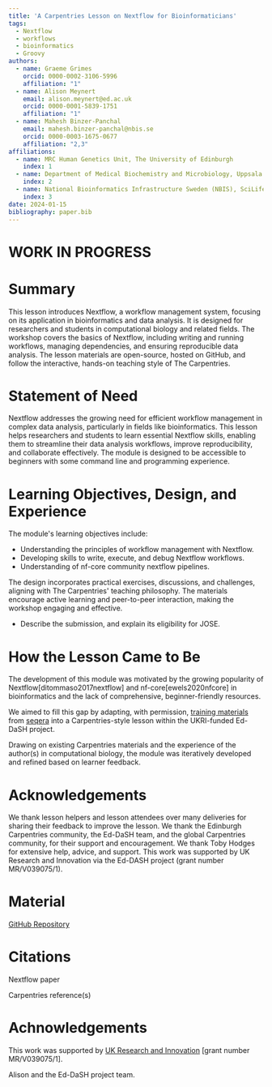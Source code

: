 ```yaml
---
title: 'A Carpentries Lesson on Nextflow for Bioinformaticians'
tags:
  - Nextflow
  - workflows
  - bioinformatics
  - Groovy
authors:
  - name: Graeme Grimes
    orcid: 0000-0002-3106-5996
    affiliation: "1"
  - name: Alison Meynert
    email: alison.meynert@ed.ac.uk
    orcid: 0000-0001-5839-1751
    affiliation: "1"
  - name: Mahesh Binzer-Panchal
    email: mahesh.binzer-panchal@nbis.se
    orcid: 0000-0003-1675-0677
    affiliation: "2,3"
affiliations:
  - name: MRC Human Genetics Unit, The University of Edinburgh
    index: 1
  - name: Department of Medical Biochemistry and Microbiology, Uppsala University, Uppsala, Sweden
    index: 2
  - name: National Bioinformatics Infrastructure Sweden (NBIS), SciLifeLab, Uppsala University, Uppsala, Sweden
    index: 3
date: 2024-01-15
bibliography: paper.bib
---
```


# WORK IN PROGRESS

# Summary

This lesson introduces Nextflow, a workflow management system, focusing on its application in bioinformatics and data analysis. It is designed for researchers and students in computational biology and related fields. The workshop covers the basics of Nextflow, including writing and running workflows, managing dependencies, and ensuring reproducible data analysis. The lesson materials are open-source, hosted on GitHub, and follow the interactive, hands-on teaching style of The Carpentries.

# Statement of Need

<!-- explain how the submitted artifacts contribute to computationally enabled teaching and learning, and describing how they might be adopted by others. -->

Nextflow addresses the growing need for efficient workflow management in complex data analysis, particularly in fields like bioinformatics. This lesson helps researchers and students to learn essential Nextflow skills, enabling them to streamline their data analysis workflows, improve reproducibility, and collaborate effectively. The module is designed to be accessible to beginners with some command line and programming experience.



<!--  describe the learning objectives, content, instructional design, and experience of use in teaching and learning situations. -->

# Learning Objectives, Design, and Experience

The module's learning objectives include:

- Understanding the principles of workflow management with Nextflow.
- Developing skills to write, execute, and debug Nextflow workflows.
- Understanding of nf-core community nextflow pipelines.


The design incorporates practical exercises, discussions, and challenges, aligning with The Carpentries' teaching philosophy. The materials encourage active learning and peer-to-peer interaction, making the workshop engaging and effective.



* Describe the submission, and explain its eligibility for JOSE.



<!-- Tell us the “story” of the project: how did it come to be? -->

# How the Lesson Came to Be

The development of this module was motivated by the growing popularity of Nextflow[ditommaso2017nextflow] and nf-core[ewels2020nfcore] in bioinformatics and the lack of comprehensive, beginner-friendly resources.

We aimed to fill this gap by adapting, with permission, [training materials](https://github.com/seqeralabs/nextflow-tutorial) from [seqera](https://seqera.io) into a Carpentries-style lesson within the UKRI-funded Ed-DaSH project.

Drawing on existing Carpentries materials and the experience of the author(s) in computational biology, the module was iteratively developed and refined based on learner feedback.

# Acknowledgements

We thank lesson helpers and lesson attendees over many deliveries for sharing their feedback to improve the lesson.
We thank the Edinburgh Carpentries community, the Ed-DaSH team, and the global Carpentries community, for their support and encouragement.
We thank Toby Hodges for extensive help, advice, and support.
This work was supported by UK Research and Innovation via the Ed-DASH project (grant number MR/V039075/1).

<!-- Cite key references, including a link to the open archive of the sofware or the learning module. -->

# Material

[GitHub Repository](https://github.com/carpentries-incubator/workflows-nextflow)

# Citations

Nextflow paper

Carpentries reference(s)

# Achnowledgements

This work was supported by [UK Research and Innovation](https://www.ukri.org/) [grant number MR/V039075/1].

Alison and the Ed-DaSH project team.
